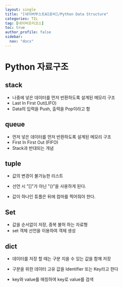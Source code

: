 ```yaml
---
layout: single
title: "[네이버부스트AI준비]/Python Data Structure"
categories: TIL
tag: [네이버프리코스]
toc: true
author_profile: false
sidebar:
  nav: "docs"
---
```


# Python 자료구조

## stack

- 나중에 넣은 데이터를 먼저 반환하도록 설계된 메모리 구조
- Last In First Out(LIFO)
- Data의 입력을 Push, 출력을 Pop이라고 함

## queue

- 먼저 넣은 데이터를 먼저 반환하도록 설계된 메모리 구조
- First In First Out (FIFO)
- Stack과 반대되는 개념

## tuple

- 값의 변경이 불가능한 리스트
- 선언 시 "[]"가 아닌 "()"을 사용하게 된다.

- 값이 하나인 튜플은 뒤에 컴마를 찍어줘야 한다.

## Set

- 값을 순서없이 저장, 중복 불허 하는 자료형
- set 객체 선언을 이용하여 객체 생성

## dict

- 데이터를 저장 할 때는 구분 지을 수 있는 값을 함께 저장
- 구분을 위한 데이터 고유 값을 Identifier 또는 Key라고 한다

- key와 value를 매칭하여 key로 value를 검색
